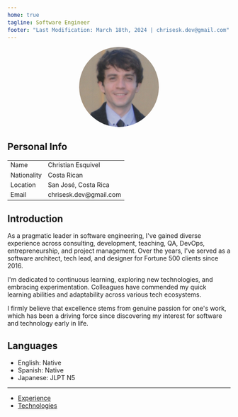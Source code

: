 ```yaml
---
home: true
tagline: Software Engineer
footer: "Last Modification: March 18th, 2024 | chrisesk.dev@gmail.com"
---
```


<p align="center">
  <img style="border-radius:50%" width="180" src="/me.png" alt="">
</p>

## Personal Info

<table>
  <tr>
    <td>Name</td>
    <td>Christian Esquivel</td>
  </tr>
  <tr>
    <td>Nationality</td>
    <td>Costa Rican</td>
  </tr>
  <tr>
    <td>Location</td>
    <td>San José, Costa Rica</td>
  </tr>
  <tr>
    <td>Email</td>
    <td>chrisesk.dev@gmail.com</td>
  </tr>
</table>

## Introduction

As a pragmatic leader in software engineering, I've gained diverse experience across consulting, development, teaching, QA, DevOps, entrepreneurship, and project management. Over the years, I've served as a software architect, tech lead, and designer for Fortune 500 clients since 2016.

I'm dedicated to continuous learning, exploring new technologies, and embracing experimentation. Colleagues have commended my quick learning abilities and adaptability across various tech ecosystems.

I firmly believe that excellence stems from genuine passion for one's work, which has been a driving force since discovering my interest for software and technology early in life.


## Languages

- English: Native
- Spanish: Native
- Japanese: JLPT N5

<hr>

- <a href="/jobs.html">Experience</a>
- <a href="/tech.html">Technologies</a>
